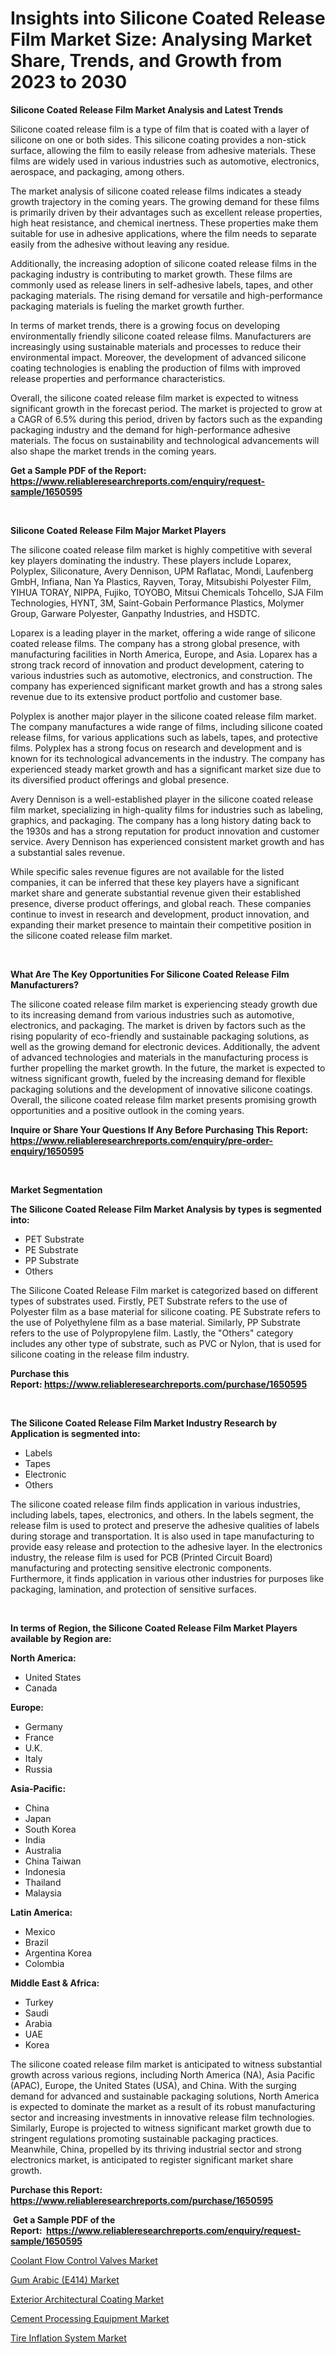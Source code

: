 <p><h1>Insights into Silicone Coated Release Film Market Size: Analysing Market Share, Trends, and Growth from 2023 to 2030</h1></p><p><strong>Silicone Coated Release Film Market Analysis and Latest Trends</strong></p>
<p><p>Silicone coated release film is a type of film that is coated with a layer of silicone on one or both sides. This silicone coating provides a non-stick surface, allowing the film to easily release from adhesive materials. These films are widely used in various industries such as automotive, electronics, aerospace, and packaging, among others.</p><p>The market analysis of silicone coated release films indicates a steady growth trajectory in the coming years. The growing demand for these films is primarily driven by their advantages such as excellent release properties, high heat resistance, and chemical inertness. These properties make them suitable for use in adhesive applications, where the film needs to separate easily from the adhesive without leaving any residue.</p><p>Additionally, the increasing adoption of silicone coated release films in the packaging industry is contributing to market growth. These films are commonly used as release liners in self-adhesive labels, tapes, and other packaging materials. The rising demand for versatile and high-performance packaging materials is fueling the market growth further.</p><p>In terms of market trends, there is a growing focus on developing environmentally friendly silicone coated release films. Manufacturers are increasingly using sustainable materials and processes to reduce their environmental impact. Moreover, the development of advanced silicone coating technologies is enabling the production of films with improved release properties and performance characteristics.</p><p>Overall, the silicone coated release film market is expected to witness significant growth in the forecast period. The market is projected to grow at a CAGR of 6.5% during this period, driven by factors such as the expanding packaging industry and the demand for high-performance adhesive materials. The focus on sustainability and technological advancements will also shape the market trends in the coming years.</p></p>
<p><strong>Get a Sample PDF of the Report:&nbsp; <a href="https://www.reliableresearchreports.com/enquiry/request-sample/1650595">https://www.reliableresearchreports.com/enquiry/request-sample/1650595</a></strong></p>
<p>&nbsp;</p>
<p><strong>Silicone Coated Release Film Major Market Players</strong></p>
<p><p>The silicone coated release film market is highly competitive with several key players dominating the industry. These players include Loparex, Polyplex, Siliconature, Avery Dennison, UPM Raflatac, Mondi, Laufenberg GmbH, Infiana, Nan Ya Plastics, Rayven, Toray, Mitsubishi Polyester Film, YIHUA TORAY, NIPPA, Fujiko, TOYOBO, Mitsui Chemicals Tohcello, SJA Film Technologies, HYNT, 3M, Saint-Gobain Performance Plastics, Molymer Group, Garware Polyester, Ganpathy Industries, and HSDTC. </p><p>Loparex is a leading player in the market, offering a wide range of silicone coated release films. The company has a strong global presence, with manufacturing facilities in North America, Europe, and Asia. Loparex has a strong track record of innovation and product development, catering to various industries such as automotive, electronics, and construction. The company has experienced significant market growth and has a strong sales revenue due to its extensive product portfolio and customer base.</p><p>Polyplex is another major player in the silicone coated release film market. The company manufactures a wide range of films, including silicone coated release films, for various applications such as labels, tapes, and protective films. Polyplex has a strong focus on research and development and is known for its technological advancements in the industry. The company has experienced steady market growth and has a significant market size due to its diversified product offerings and global presence.</p><p>Avery Dennison is a well-established player in the silicone coated release film market, specializing in high-quality films for industries such as labeling, graphics, and packaging. The company has a long history dating back to the 1930s and has a strong reputation for product innovation and customer service. Avery Dennison has experienced consistent market growth and has a substantial sales revenue.</p><p>While specific sales revenue figures are not available for the listed companies, it can be inferred that these key players have a significant market share and generate substantial revenue given their established presence, diverse product offerings, and global reach. These companies continue to invest in research and development, product innovation, and expanding their market presence to maintain their competitive position in the silicone coated release film market.</p></p>
<p>&nbsp;</p>
<p><strong>What Are The Key Opportunities For Silicone Coated Release Film Manufacturers?</strong></p>
<p><p>The silicone coated release film market is experiencing steady growth due to its increasing demand from various industries such as automotive, electronics, and packaging. The market is driven by factors such as the rising popularity of eco-friendly and sustainable packaging solutions, as well as the growing demand for electronic devices. Additionally, the advent of advanced technologies and materials in the manufacturing process is further propelling the market growth. In the future, the market is expected to witness significant growth, fueled by the increasing demand for flexible packaging solutions and the development of innovative silicone coatings. Overall, the silicone coated release film market presents promising growth opportunities and a positive outlook in the coming years.</p></p>
<p><strong>Inquire or Share Your Questions If Any Before Purchasing This Report: <a href="https://www.reliableresearchreports.com/enquiry/pre-order-enquiry/1650595">https://www.reliableresearchreports.com/enquiry/pre-order-enquiry/1650595</a></strong></p>
<p>&nbsp;</p>
<p><strong>Market Segmentation</strong></p>
<p><strong>The Silicone Coated Release Film Market Analysis by types is segmented into:</strong></p>
<p><ul><li>PET Substrate</li><li>PE Substrate</li><li>PP Substrate</li><li>Others</li></ul></p>
<p><p>The Silicone Coated Release Film market is categorized based on different types of substrates used. Firstly, PET Substrate refers to the use of Polyester film as a base material for silicone coating. PE Substrate refers to the use of Polyethylene film as a base material. Similarly, PP Substrate refers to the use of Polypropylene film. Lastly, the "Others" category includes any other type of substrate, such as PVC or Nylon, that is used for silicone coating in the release film industry.</p></p>
<p><strong>Purchase this Report:&nbsp;<a href="https://www.reliableresearchreports.com/purchase/1650595">https://www.reliableresearchreports.com/purchase/1650595</a></strong></p>
<p>&nbsp;</p>
<p><strong>The Silicone Coated Release Film Market Industry Research by Application is segmented into:</strong></p>
<p><ul><li>Labels</li><li>Tapes</li><li>Electronic</li><li>Others</li></ul></p>
<p><p>The silicone coated release film finds application in various industries, including labels, tapes, electronics, and others. In the labels segment, the release film is used to protect and preserve the adhesive qualities of labels during storage and transportation. It is also used in tape manufacturing to provide easy release and protection to the adhesive layer. In the electronics industry, the release film is used for PCB (Printed Circuit Board) manufacturing and protecting sensitive electronic components. Furthermore, it finds application in various other industries for purposes like packaging, lamination, and protection of sensitive surfaces.</p></p>
<p>&nbsp;</p>
<p><strong>In terms of Region, the Silicone Coated Release Film Market Players available by Region are:</strong></p>
<p>
    <p> <strong> North America: </strong>
        <ul>
            <li>United States</li>
            <li>Canada</li>
        </ul>
        </p> 
    <p> <strong> Europe: </strong>
        <ul>
            <li>Germany</li>
            <li>France</li>
            <li>U.K.</li>
            <li>Italy</li>
            <li>Russia</li>
        </ul>
        </p> 
    <p> <strong> Asia-Pacific: </strong>
        <ul>
            <li>China</li>
            <li>Japan</li>
            <li>South Korea</li>
            <li>India</li>
            <li>Australia</li>
            <li>China Taiwan</li>
            <li>Indonesia</li>
            <li>Thailand</li>
            <li>Malaysia</li>
        </ul>
        </p> 
    <p> <strong> Latin America: </strong>
        <ul>
            <li>Mexico</li>
            <li>Brazil</li>
            <li>Argentina Korea</li>
            <li>Colombia</li>
        </ul>
        </p> 
    <p> <strong> Middle East & Africa: </strong>
        <ul>
            <li>Turkey</li>
            <li>Saudi</li>
            <li>Arabia</li>
            <li>UAE</li>
            <li>Korea</li>
        </ul>
    </p>
    </p>
<p><p>The silicone coated release film market is anticipated to witness substantial growth across various regions, including North America (NA), Asia Pacific (APAC), Europe, the United States (USA), and China. With the surging demand for advanced and sustainable packaging solutions, North America is expected to dominate the market as a result of its robust manufacturing sector and increasing investments in innovative release film technologies. Similarly, Europe is projected to witness significant market growth due to stringent regulations promoting sustainable packaging practices. Meanwhile, China, propelled by its thriving industrial sector and strong electronics market, is anticipated to register significant market share growth.</p></p>
<p><strong>Purchase this Report: <a href="https://www.reliableresearchreports.com/purchase/1650595">https://www.reliableresearchreports.com/purchase/1650595</a></strong></p>
<p>&nbsp;<strong>Get a Sample PDF of the Report:&nbsp;&nbsp;<a href="https://www.reliableresearchreports.com/enquiry/request-sample/1650595">https://www.reliableresearchreports.com/enquiry/request-sample/1650595</a></strong></p>
<p><strong></strong></p>
<p><p><a href="https://www.linkedin.com/pulse/coolant-flow-control-valves-market-size-1c/">Coolant Flow Control Valves Market</a></p><p><a href="https://www.linkedin.com/pulse/gum-arabic-e414-market-size-share-global-analysis-report/">Gum Arabic (E414) Market</a></p><p><a href="https://www.linkedin.com/pulse/exterior-architectural-coating-market-size-share-amp-trends/">Exterior Architectural Coating Market</a></p><p><a href="https://medium.com/@kyliemorgan1913/cement-processing-equipment-market-size-growth-forecast-2023-2030-fe6a1b396486">Cement Processing Equipment Market</a></p><p><a href="https://medium.com/@kejsioni/tire-inflation-system-market-size-growth-forecast-2023-2030-a9b688ddb058">Tire Inflation System Market</a></p></p>